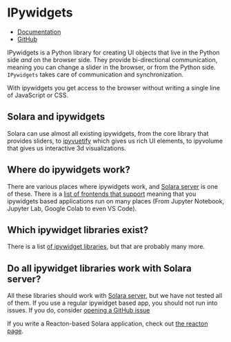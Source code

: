# IPywidgets

 * [Documentation](https://ipywidgets.readthedocs.io/en/stable/)
 * [GitHub](https://github.com/jupyter-widgets/ipywidgets)

IPywidgets is a Python library for creating UI objects that live in the Python side *and* on the browser side. They provide bi-directional communication, meaning you can change a slider in the browser, or from the Python side. `IPywidgets` takes care of communication and synchronization.

With ipywidgets you get access to the browser without writing a single line of JavaScript or CSS.


## Solara and ipywidgets

Solara can use almost all existing ipywidgets, from the core library that provides sliders, to [ipyvuetify](./ipyvuetify) which gives us rich UI elements, to ipyvolume that gives us interactive 3d visualizations.

## Where do ipywidgets work?

There are various places where ipywidgets work, and [Solara server](./solara-server) is one of these. There is a [list of frontends that support](https://github.com/jupyter/jupyter/wiki/Jupyter-Widgets#frontends-that-support-jupyter-widgets) meaning that you ipywidgets based applications run
on many places (From Jupyter Notebook, Jupyter Lab, Google Colab to even VS Code).

## Which ipywidget libraries exist?

There is a list [of ipywidget libraries](https://github.com/jupyter/jupyter/wiki/Jupyter-Widgets#custom-jupyter-widgets), but that are probably
many more.


## Do all ipywidget libraries work with Solara server?

All these libraries should work with [Solara server](./solara-server), but we have not tested all of them. If you use a regular ipywidget based app, you should not run into issues. If you do, consider [opening a GitHub issue](https://github.com/widgetti/solara/issues/new)

If you write a Reacton-based Solara application, check out [the reacton page](./reacton).
